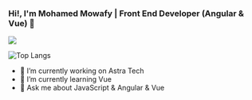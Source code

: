### Hi!, I'm Mohamed Mowafy | Front End Developer (Angular & Vue) 👋

 ![](https://komarev.com/ghpvc/?username=3Mowafy)

 ![Top Langs](https://github-readme-stats.vercel.app/api/top-langs/?username=3Mowafy)
<!-- [![trophy](https://github-profile-trophy.vercel.app/?username=3Mowafy)](https://github.com/ryo-ma/github-profile-trophy)

[![trophy](https://github-profile-trophy.vercel.app/?username=3Mowafy&theme=onedark)](https://github.com/ryo-ma/github-profile-trophy) -->



- 🔭 I’m currently working on Astra Tech
- 🌱 I’m currently learning Vue
- 💬 Ask me about JavaScript & Angular & Vue

<!--
- 📫 How to reach me: ...
- 😄 Pronouns: ...
- ⚡ Fun fact: ...
- 👯 I’m looking to collaborate on ...
- 🤔 I’m looking for help with ...
-->

